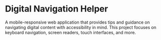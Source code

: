 # Digital Navigation Helper
 A mobile-responsive web application that provides tips and guidance on navigating digital content with accessibility in mind. This project focuses on keyboard navigation, screen readers, touch interfaces, and more.
